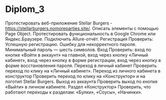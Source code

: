 # Diplom_3
Протестировать веб-приложение Stellar Burgers - https://stellarburgers.nomoreparties.site/.
Описать элементы с помощью Page Object.
Протестировать функциональность в Google Chrome или Яндекс.Браузере. Подключить Allure-отчёт.
Регистрация
Проверить:
Успешную регистрацию.
Ошибку для некорректного пароля. Минимальный пароль — шесть символов.
Вход
Проверить:
вход по кнопке «Войти в аккаунт» на главной,
вход через кнопку «Личный кабинет»,
вход через кнопку в форме регистрации,
вход через кнопку в форме восстановления пароля.
Переход в личный кабинет
Проверить переход по клику на «Личный кабинет».
Переход из личного кабинета в конструктор
Проверить переход по клику на «Конструктор» и на логотип Stellar Burgers.
Выход из аккаунта
Проверить выход по кнопке «Выйти» в личном кабинете.
Раздел «Конструктор»
Проверить, что работают переходы к разделам:
«Булки»,
«Соусы»,
«Начинки».
